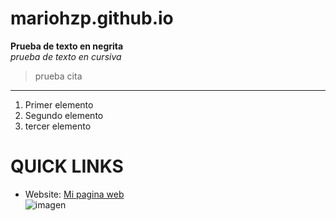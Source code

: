 # mariohzp.github.io
**Prueba de texto en negrita**
\
*prueba de texto en cursiva*
> prueba cita
---
1. Primer elemento
2. Segundo elemento
3. tercer elemento

# QUICK LINKS #
* Website: [Mi pagina web](https://mariohzp.github.io)
\
![imagen](https://ih1.redbubble.net/image.3515875779.2248/flat,750x,075,f-pad,750x1000,f8f8f8.jpg)
